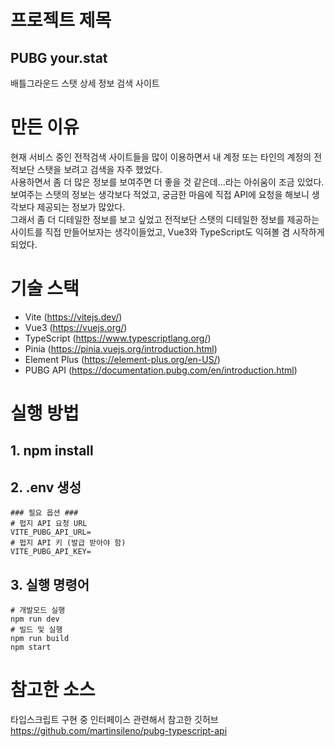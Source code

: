 # 프로젝트 제목

## PUBG your.stat

배틀그라운드 스탯 상세 정보 검색 사이트

# 만든 이유

현재 서비스 중인 전적검색 사이트들을 많이 이용하면서 내 계정 또는 타인의 계정의 전적보단 스탯을 보려고 검색을 자주 했었다.<br>
사용하면서 좀 더 많은 정보를 보여주면 더 좋을 것 같은데...라는 아쉬움이 조금 있었다.<br>
보여주는 스탯의 정보는 생각보다 적었고, 궁금한 마음에 직접 API에 요청을 해보니 생각보다 제공되는 정보가 많았다.<br>
그래서 좀 더 디테일한 정보를 보고 싶었고 전적보단 스탯의 디테일한 정보를 제공하는 사이트를 직접 만들어보자는 생각이들었고, Vue3와 TypeScript도 익혀볼 겸 시작하게 되었다.

# 기술 스택

- Vite (https://vitejs.dev/)
- Vue3 (https://vuejs.org/)
- TypeScript (https://www.typescriptlang.org/)
- Pinia (https://pinia.vuejs.org/introduction.html)
- Element Plus (https://element-plus.org/en-US/)
- PUBG API (https://documentation.pubg.com/en/introduction.html)

# 실행 방법

## 1. npm install

## 2. .env 생성

```
### 필요 옵션 ###
# 펍지 API 요청 URL
VITE_PUBG_API_URL=
# 펍지 API 키 (발급 받아야 함)
VITE_PUBG_API_KEY=
```

## 3. 실행 명령어

```
# 개발모드 실행
npm run dev
# 빌드 및 실행
npm run build
npm start
```

# 참고한 소스

타입스크립트 구현 중 인터페이스 관련해서 참고한 깃허브<br>
https://github.com/martinsileno/pubg-typescript-api
